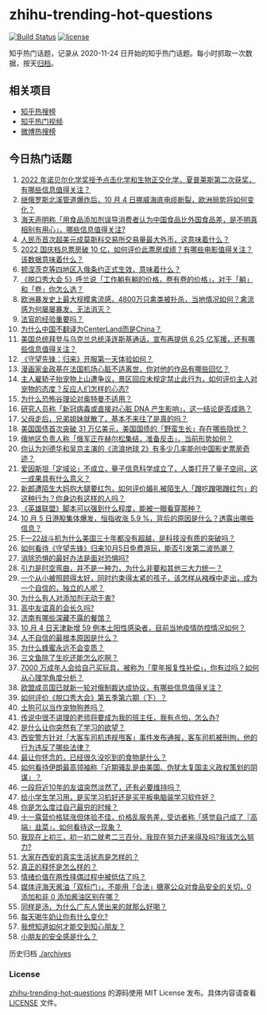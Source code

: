# zhihu-trending-hot-questions

[![Build Status](https://github.com/justjavac/zhihu-trending-hot-questions/workflows/ci/badge.svg?branch=master)](https://github.com/justjavac/zhihu-trending-hot-questions/actions)
[![license](https://img.shields.io/github/license/justjavac/zhihu-trending-hot-questions)](https://github.com/justjavac/zhihu-trending-hot-questions/blob/master/LICENSE)

知乎热门话题，记录从 2020-11-24 日开始的知乎热门话题。每小时抓取一次数据，按天[归档](./archives)。

## 相关项目

- [知乎热搜榜](https://github.com/justjavac/zhihu-trending-top-search)
- [知乎热门视频](https://github.com/justjavac/zhihu-trending-hot-video)
- [微博热搜榜](https://github.com/justjavac/weibo-trending-hot-search)

## 今日热门话题

<!-- BEGIN -->
<!-- 最后更新时间 Thu Oct 06 2022 01:35:20 GMT+0800 (China Standard Time) -->

1. [2022 年诺贝尔化学奖授予点击化学和生物正交化学，夏普莱斯第二次获奖，有哪些信息值得关注？](https://www.zhihu.com/question/557810306)
1. [继俄罗斯北溪管道爆炸后，10 月 4 日挪威海底电缆断裂，欧洲局势将如何变化？](https://www.zhihu.com/question/557721933)
1. [海天声明称「用食品添加剂误导消费者认为中国食品比外国食品差，是不明真相别有用心」，哪些信息值得关注?](https://www.zhihu.com/question/557679215)
1. [人民币首次超美元成莫斯科交易所交易量最大外币，这意味着什么？](https://www.zhihu.com/question/557738944)
1. [2022 国庆档总票房破 10 亿，如何评价此票房成绩？有哪些电影值得关注？该数据意味着什么？](https://www.zhihu.com/question/557650080)
1. [顿涅茨克等四地区入俄条约正式生效，意味着什么？](https://www.zhihu.com/question/557796073)
1. [《脱口秀大会 5》呼兰说「工作躺有躺的价格，卷有卷的价格」，对于「躺」和「卷」你怎么选？](https://www.zhihu.com/question/557671984)
1. [欧洲暴发史上最大规模禽流感，4800万只禽类被扑杀，当地情况如何？禽流感为何屡屡暴发、无法消灭？](https://www.zhihu.com/question/557804465)
1. [法官的经验重要吗？](https://www.zhihu.com/question/303089606)
1. [为什么中国不翻译为CenterLand而是China？](https://www.zhihu.com/question/555469180)
1. [美国总统拜登与乌克兰总统泽连斯基通话，宣布再提供 6.25 亿军援，还有哪些信息值得关注？](https://www.zhihu.com/question/557799825)
1. [《守望先锋：归来》开服第一天体验如何？](https://www.zhihu.com/question/557686923)
1. [漫画家金政基在法国机场心脏不适离世，你对他的作品有哪些回忆？](https://www.zhihu.com/question/557818741)
1. [主人雇轿子抬宠物上山遭争议，景区回应未规定禁止此行为，如何评价主人对宠物的态度？反应人们怎样的心态?](https://www.zhihu.com/question/557809697)
1. [为什么恐怖谷理论对奥特曼不适用？](https://www.zhihu.com/question/335617966)
1. [研究人员称「新冠病毒或直接对心脏 DNA 产生影响」，这一结论是否成熟？](https://www.zhihu.com/question/557802160)
1. [父母走后，兄弟姐妹就散了，基本不来往了是真的吗？](https://www.zhihu.com/question/452496602)
1. [美国国债首次突破 31 万亿美元，美国国债的「野蛮生长」存在哪些隐忧？](https://www.zhihu.com/question/557803018)
1. [俄地区负责人称「俄军正在赫尔松集结，准备反击」，当前形势如何？](https://www.zhihu.com/question/557818740)
1. [你认为刘德华和吴京主演的《流浪地球 2》有多少几率能创中国影史票房奇迹？](https://www.zhihu.com/question/550730872)
1. [爱因斯坦「定域论」不成立，量子信息科学成立了，人类打开了量子空间，这一成果具有什么意义？](https://www.zhihu.com/question/557732508)
1. [新郎遭陌生大妈抱大腿要红包，如何评价婚礼被陌生人「蹭吃蹭喝蹭红包」的这种行为？你身边有这样的人吗？](https://www.zhihu.com/question/557733856)
1. [《英雄联盟》脚本可以强到什么程度，能被一眼看穿那种？](https://www.zhihu.com/question/273718959)
1. [10 月 5 日港股集体爆发，恒指收涨 5.9 %，背后的原因是什么？透露出哪些信息？](https://www.zhihu.com/question/557807933)
1. [F—22战斗机为什么美国三十年都没有超越，是科技没有质的突破吗？](https://www.zhihu.com/question/512936281)
1. [如何看待《守望先锋》归来10月5日免费游玩，能否引发第二波热潮？](https://www.zhihu.com/question/537416263)
1. [消除恐惧的最好办法是面对恐惧吗?](https://www.zhihu.com/question/354168630)
1. [引力是时空弯曲，并不是一种力，为什么非要和其他三大力统一？](https://www.zhihu.com/question/333600411)
1. [一个从小被照顾得太好，同时约束得太紧的孩子，该怎样从襁褓中走出，成为一个自信的，独立的人呢？](https://www.zhihu.com/question/556768362)
1. [为什么有人对添加剂无动于衷?](https://www.zhihu.com/question/557449199)
1. [高中友谊真的会长久吗?](https://www.zhihu.com/question/557521702)
1. [济南有哪些深藏不露的餐馆？](https://www.zhihu.com/question/24877105)
1. [10 月 4 日天津新增 59 例本土阳性感染者，目前当地疫情防控情况如何？](https://www.zhihu.com/question/557738968)
1. [人不自信的最根本原因是什么？](https://www.zhihu.com/question/22996751)
1. [为什么蜂蜜永远不会变质？](https://www.zhihu.com/question/381307807)
1. [三文鱼除了生吃还能怎么吃啊？](https://www.zhihu.com/question/270055598)
1. [7000 万成年人会给自己买玩具，被称为「童年报复性补偿」，你有过吗？如何从心理学角度分析？](https://www.zhihu.com/question/557759707)
1. [欧盟成员国已就新一轮对俄制裁达成协议，有哪些信息值得关注？](https://www.zhihu.com/question/557814970)
1. [如何评价《脱口秀大会》第五季第六期（下）？](https://www.zhihu.com/question/557827709)
1. [土狗可以当作宠物狗养吗？](https://www.zhihu.com/question/333464236)
1. [传说中很不讲理的老师将要成为我的班主任，我有点怕，怎么办?](https://www.zhihu.com/question/557829744)
1. [是什么让你突然有了学习的欲望？](https://www.zhihu.com/question/369033564)
1. [西安警方针对「大客车司机违规甩客」事件发布通报，客车司机被刑拘，他的行为违反了哪些法律？](https://www.zhihu.com/question/557798472)
1. [最让你怀念的，已经很久没吃到的食物是什么？](https://www.zhihu.com/question/555384027)
1. [如何看待伊朗最高领袖称「近期骚乱是由美国、伪犹太复国主义政权策划的阴谋」？](https://www.zhihu.com/question/557816328)
1. [一段将近10年的友谊突然淡然了，还有必要维持吗？](https://www.zhihu.com/question/557815746)
1. [给小学生学习用，是买学习机好还是买平板电脑装学习软件好？](https://www.zhihu.com/question/349279157)
1. [你是怎么度过自己最穷的时候？](https://www.zhihu.com/question/557829650)
1. [十一露营价格猛涨但体验不佳，价格乱服务差，受访者称「感觉自己成了『高端』韭菜」，如何看待这一现象？](https://www.zhihu.com/question/557601308)
1. [我现在上初三，初一初二就考二三百分，我现在努力还来得及吗?我该怎么努力?](https://www.zhihu.com/question/557739373)
1. [大家在西安的真实生活状态是怎样的？](https://www.zhihu.com/question/427334296)
1. [真正的释怀是怎么样的？](https://www.zhihu.com/question/556136082)
1. [情绪价值在两性择偶过程中被低估了吗？](https://www.zhihu.com/question/555268641)
1. [媒体评海天酱油「双标门」，不能用「合法」搪塞公众对食品安全的关切，0 添加和非 0 添加酱油区别在哪？](https://www.zhihu.com/question/557797008)
1. [同样是汤，为什么广东人煲出来的就那么好喝？](https://www.zhihu.com/question/333382086)
1. [每天喝牛奶让你有什么变化?](https://www.zhihu.com/question/278716779)
1. [我想知道如何才能交到知心朋友？](https://www.zhihu.com/question/557592154)
1. [小朋友的安全感是什么？](https://www.zhihu.com/question/507363985)

<!-- END -->

历史归档 [./archives](./archives)

### License

[zhihu-trending-hot-questions](https://github.com/justjavac/zhihu-trending-hot-questions)
的源码使用 MIT License 发布。具体内容请查看 [LICENSE](./LICENSE) 文件。
